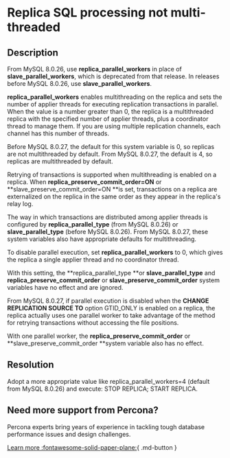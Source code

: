 # Replica SQL processing not multi-threaded

## Description

From MySQL 8.0.26, use **replica_parallel_workers** in place of **slave_parallel_workers**, which is deprecated from that release. 
In releases before MySQL 8.0.26, use **slave_parallel_workers**.

**replica_parallel_workers** enables multithreading on the replica and sets the number of applier threads for executing replication transactions in parallel. When the value is a number greater than 0, the replica is a multithreaded replica with the specified number of applier threads, plus a coordinator thread to manage them. If you are using multiple replication channels, each channel has this number of threads.

Before MySQL 8.0.27, the default for this system variable is 0, so replicas are not multithreaded by default. From MySQL 8.0.27, the default is 4, so replicas are multithreaded by default.

Retrying of transactions is supported when multithreading is enabled on a replica. When **replica_preserve_commit_order=ON** or **slave_preserve_commit_order=ON **is set, transactions on a replica are externalized on the replica in the same order as they appear in the replica's relay log. 

The way in which transactions are distributed among applier threads is configured by **replica_parallel_type** (from MySQL 8.0.26) or **slave_parallel_type** (before MySQL 8.0.26). From MySQL 8.0.27, these system variables also have appropriate defaults for multithreading.

To disable parallel execution, set **replica_parallel_workers** to 0, which gives the replica a single applier thread and no coordinator thread. 

With this setting, the **replica_parallel_type **or **slave_parallel_type** 
and **replica_preserve_commit_order** or **slave_preserve_commit_order** system variables have no effect and are ignored. 

From MySQL 8.0.27, if parallel execution is disabled when the **CHANGE REPLICATION SOURCE TO** option GTID_ONLY is enabled on a replica, the replica actually uses one parallel worker to take advantage of the method for retrying transactions without accessing the file positions. 

With one parallel worker, the **replica_preserve_commit_order** or **slave_preserve_commit_order **system variable also has no effect.

## Resolution

Adopt a more appropriate value like replica_parallel_workers=4 (default from MySQL 8.0.26) and execute: STOP REPLICA; START REPLICA.

## Need more support from Percona?

Percona experts bring years of experience in tackling tough database performance issues and design challenges.

[Learn more :fontawesome-solid-paper-plane:](https://per.co.na/subscribe){ .md-button }
